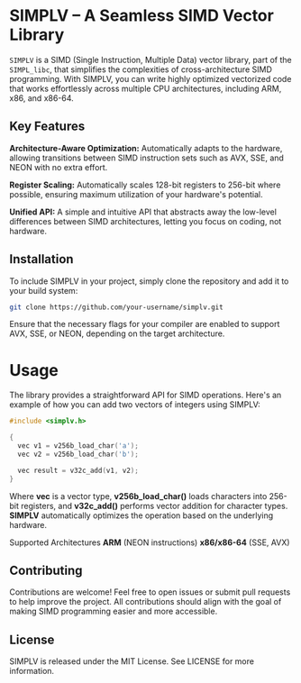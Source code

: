 # SIMPLV – A Seamless SIMD Vector Library
```SIMPLV``` is a SIMD (Single Instruction, Multiple Data) vector library, part of the ```SIMPL_libc```, that simplifies the complexities of cross-architecture SIMD programming. With SIMPLV, you can write highly optimized vectorized code that works effortlessly across multiple CPU architectures, including ARM, x86, and x86-64.

## Key Features
**Architecture-Aware Optimization:** Automatically adapts to the hardware, allowing transitions between SIMD instruction sets such as AVX, SSE, and NEON with no extra effort.

**Register Scaling:** Automatically scales 128-bit registers to 256-bit where possible, ensuring maximum utilization of your hardware's potential.

**Unified API:** A simple and intuitive API that abstracts away the low-level differences between SIMD architectures, letting you focus on coding, not hardware.

## Installation
To include SIMPLV in your project, simply clone the repository and add it to your build system:


``` bash
git clone https://github.com/your-username/simplv.git
```

Ensure that the necessary flags for your compiler are enabled to support AVX, SSE, or NEON, depending on the target architecture.

# Usage
The library provides a straightforward API for SIMD operations. Here's an example of how you can add two vectors of integers using SIMPLV:

```c
#include <simplv.h>

{
  vec v1 = v256b_load_char('a');
  vec v2 = v256b_load_char('b');

  vec result = v32c_add(v1, v2);
}
```

Where **vec** is a vector type, **v256b_load_char()** loads characters into 256-bit registers, and **v32c_add()** performs vector addition for character types. **SIMPLV** automatically optimizes the operation based on the underlying hardware.

Supported Architectures
**ARM** (NEON instructions)
**x86/x86-64** (SSE, AVX)

## Contributing
Contributions are welcome! Feel free to open issues or submit pull requests to help improve the project. All contributions should align with the goal of making SIMD programming easier and more accessible.

## License
SIMPLV is released under the MIT License. See LICENSE for more information.
